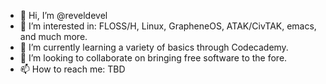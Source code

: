 - 👋 Hi, I’m @reveldevel
- 👀 I’m interested in: FLOSS/H, Linux, GrapheneOS, ATAK/CivTAK, emacs, and much more. 
- 🌱 I’m currently learning a variety of basics through Codecademy.
- 💞️ I’m looking to collaborate on bringing free software to the fore.
- 📫 How to reach me: TBD

<!---
reveldevel/reveldevel is a ✨ special ✨ repository because its `README.md` (this file) appears on your GitHub profile.
You can click the Preview link to take a look at your changes.
--->
